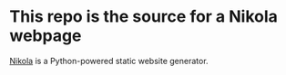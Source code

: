 # This repo is the source for a Nikola webpage

[Nikola][1] is a Python-powered static website generator.



[1]: https://getnikola.com/handbook.html

